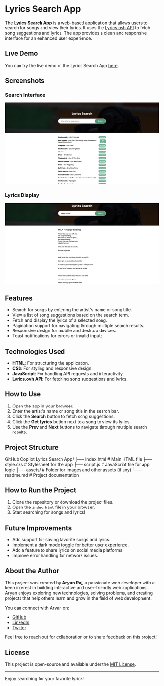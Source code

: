 # Lyrics Search App

The **Lyrics Search App** is a web-based application that allows users to search for songs and view their lyrics. It uses the [Lyrics.ovh API](https://lyricsovh.docs.apiary.io/) to fetch song suggestions and lyrics. The app provides a clean and responsive interface for an enhanced user experience.
 
## Live Demo

You can try the live demo of the Lyrics Search App [here](#).

## Screenshots

### Search Interface

![Search Interface](assets/Screenshot.png)

### Lyrics Display

![Lyrics Display](assets/Screenshot2.png)

## Features

- Search for songs by entering the artist's name or song title.
- View a list of song suggestions based on the search term.
- Fetch and display the lyrics of a selected song.
- Pagination support for navigating through multiple search results.
- Responsive design for mobile and desktop devices.
- Toast notifications for errors or invalid inputs.


## Technologies Used

- **HTML**: For structuring the application.
- **CSS**: For styling and responsive design.
- **JavaScript**: For handling API requests and interactivity.
- **Lyrics.ovh API**: For fetching song suggestions and lyrics.

## How to Use

1. Open the app in your browser.
2. Enter the artist's name or song title in the search bar.
3. Click the **Search** button to fetch song suggestions.
4. Click the **Get Lyrics** button next to a song to view its lyrics.
5. Use the **Prev** and **Next** buttons to navigate through multiple search results.

## Project Structure

GitHub Copilot
Lyrics Search App/ ├── index.html # Main HTML file ├── style.css # Stylesheet for the app ├── script.js # JavaScript file for app logic ├── assets/ # Folder for images and other assets (if any) └── readme.md # Project documentation


## How to Run the Project

1. Clone the repository or download the project files.
2. Open the `index.html` file in your browser.
3. Start searching for songs and lyrics!

## Future Improvements

- Add support for saving favorite songs and lyrics.
- Implement a dark mode toggle for better user experience.
- Add a feature to share lyrics on social media platforms.
- Improve error handling for network issues.

## About the Author

This project was created by **Aryan Raj**, a passionate web developer with a keen interest in building interactive and user-friendly web applications. Aryan enjoys exploring new technologies, solving problems, and creating projects that help others learn and grow in the field of web development.

You can connect with Aryan on:

- [GitHub](https://github.com/geeksaryan)  
- [LinkedIn](https://linkedin.com/in/aryan-kumar-220791278)  
- [Twitter](https://x.com/aryanraj7981)

Feel free to reach out for collaboration or to share feedback on this project!

## License

This project is open-source and available under the [MIT License](https://opensource.org/licenses/MIT).

---
Enjoy searching for your favorite lyrics!